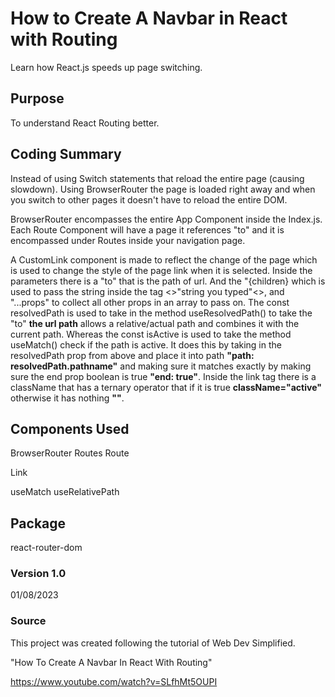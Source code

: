 # How to Create A Navbar in React with Routing

Learn how React.js speeds up page switching. 

## Purpose

To understand React Routing better.

## Coding Summary

Instead of using Switch statements that reload the entire page (causing slowdown). Using BrowserRouter the page is loaded right away and when you switch
to other pages it doesn't have to reload the entire DOM.  

BrowserRouter encompasses the entire App Component inside the Index.js. Each Route Component will have a page it references "to" and it is encompassed under Routes inside your navigation page.  

A CustomLink component is made to reflect the change of the page which is used to change the style of the page link when it is selected. Inside the parameters there is a "to" that is the path of url. And the "{children} which is used to pass the string inside the tag <>"string you typed"<>, and "...props" to collect all other props in an array to pass on. The const resolvedPath is used to take in the method useResolvedPath() to take the "to" **the url path** allows a relative/actual path and combines it with the current path. Whereas the const isActive is used to take the method useMatch() check if the path is active. It does this by taking in the resolvedPath prop from above and place it into path **"path: resolvedPath.pathname"** and making sure it matches exactly by making sure the end prop boolean is true **"end: true"**. Inside the link tag there is a className that has a ternary operator that if it is true **className="active"** otherwise it has nothing **""**. 

## Components Used

BrowserRouter
Routes
Route

Link

useMatch
useRelativePath

## Package

react-router-dom

### Version 1.0

01/08/2023

### Source

This project was created following the tutorial of Web Dev Simplified.

"How To Create A Navbar In React With Routing"

https://www.youtube.com/watch?v=SLfhMt5OUPI